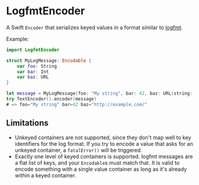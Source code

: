 # LogfmtEncoder

A Swift `Encoder` that serializes keyed values in a format similar to [logfmt][].

[logfmt]: https://godoc.org/github.com/kr/logfmt

Example:

```swift
import LogfmtEncoder

struct MyLogMessage: Encodable {
    var foo: String
    var bar: Int
    var baz: URL
}

let message = MyLogMessage(foo: "My string", bar: 42, baz: URL(string: "http://example.com/")!)
try TextEncoder().encoder(message)
# => foo="My string" bar=42 baz="http://example.com/"
```

## Limitations

* Unkeyed containers are not supported, since they don't map well to key identifiers for the log format. If you try to encode a value that asks for an unkeyed container, a `fatalError()` will be triggered.
* Exactly one level of keyed containers is supported. logfmt messages are a flat list of keys, and your `Encodable`s must match that. It is valid to encode something with a single value container as long as it's already within a keyed container.
